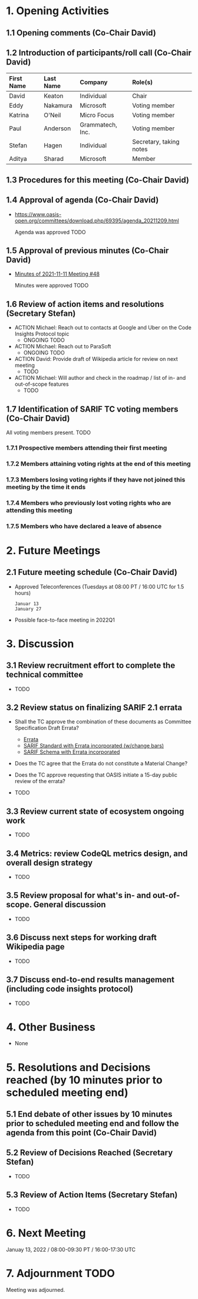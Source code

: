 # 1. Opening Activities

## 1.1 Opening comments (Co-Chair David)

## 1.2 Introduction of participants/roll call (Co-Chair David)

| First Name | Last Name | Company          | Role(s)                 |
| :--------- | :-------- | :--------------- | :---------------------- |
| David      | Keaton    | Individual       | Chair                   |
| Eddy       | Nakamura  | Microsoft        | Voting member           |
| Katrina    | O'Neil    | Micro Focus      | Voting member           |
| Paul       | Anderson  | Grammatech, Inc. | Voting member           |
| Stefan     | Hagen     | Individual       | Secretary, taking notes |
| Aditya     | Sharad    | Microsoft        | Member

## 1.3 Procedures for this meeting (Co-Chair David)

## 1.4 Approval of agenda (Co-Chair David)

* https://www.oasis-open.org/committees/download.php/69395/agenda_20211209.html

  Agenda was approved TODO

## 1.5 Approval of previous minutes (Co-Chair David)

* [Minutes of 2021-11-11 Meeting #48](https://www.oasis-open.org/committees/document.php?document_id=69391&wg_abbrev=sarif)

  Minutes were approved TODO

## 1.6 Review of action items and resolutions (Secretary Stefan)

* ACTION Michael: Reach out to contacts at Google and Uber on the Code Insights Protocol topic 
  - ONGOING TODO
* ACTION Michael: Reach out to ParaSoft
  - ONGOING TODO
* ACTION David: Provide draft of Wikipedia article for review on next meeting
  - TODO
* ACTION Michael: Will author and check in the roadmap / list of in- and out-of-scope features
  - TODO
 
## 1.7 Identification of SARIF TC voting members (Co-Chair David)

All voting members present. TODO

### 1.7.1 Prospective members attending their first meeting

### 1.7.2 Members attaining voting rights at the end of this meeting

### 1.7.3 Members losing voting rights if they have not joined this meeting by the time it ends

### 1.7.4 Members who previously lost voting rights who are attending this meeting

### 1.7.5 Members who have declared a leave of absence

# 2. Future Meetings

## 2.1 Future meeting schedule (Co-Chair David)

* Approved Teleconferences (Tuesdays at 08:00 PT / 16:00 UTC for 1.5 hours)
  ```
  Januar 13
  January 27
  ```
* Possible face-to-face meeting in 2022Q1

# 3. Discussion

## 3.1 Review recruitment effort to complete the technical committee

* TODO

## 3.2 Review status on finalizing SARIF 2.1 errata

* Shall the TC approve the combination of these documents as Committee Specification Draft Errata?
  * [Errata](https://www.oasis-open.org/committees/document.php?document_id=69397&wg_abbrev=sarif)
  * [SARIF Standard with Errata incorporated (w/change bars)](https://www.oasis-open.org/committees/document.php?document_id=69398&wg_abbrev=sarif)
  * [SARIF Schema with Errata incorporated](https://www.oasis-open.org/committees/document.php?document_id=69399&wg_abbrev=sarif)
* Does the TC agree that the Errata do not constitute a Material Change?
* Does the TC approve requesting that OASIS initiate a 15-day public review of the errata?

* TODO

## 3.3 Review current state of ecosystem ongoing work

* TODO
## 3.4 Metrics: review CodeQL metrics design, and overall design strategy

* TODO

## 3.5 Review proposal for what's in- and out-of-scope. General discussion

* TODO

## 3.6 Discuss next steps for working draft Wikipedia page

* TODO

## 3.7 Discuss end-to-end results management (including code insights protocol)

* TODO

# 4. Other Business

* None

# 5. Resolutions and Decisions reached (by 10 minutes prior to scheduled meeting end)

## 5.1 End debate of other issues by 10 minutes prior to scheduled meeting end and follow the agenda from this point (Co-Chair David)

## 5.2 Review of Decisions Reached (Secretary Stefan)

* TODO

## 5.3 Review of Action Items (Secretary Stefan)

* TODO

# 6. Next Meeting

Januay 13, 2022 / 08:00-09:30 PT / 16:00-17:30 UTC

# 7. Adjournment TODO

Meeting was adjourned.
